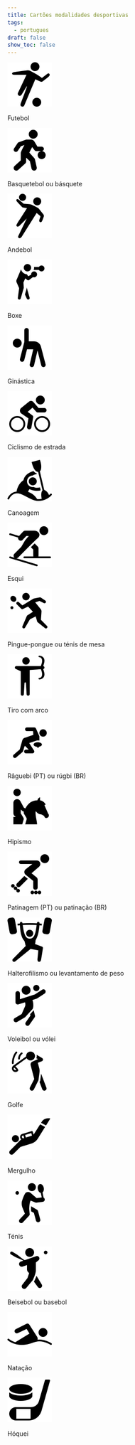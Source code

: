 ```yaml
---
title: Cartões modalidades desportivas
tags:
  - portugues
draft: false
show_toc: false
---
```

<e-card color="1">
<div>

![](/img/icons8-futebol-100.png)

</div>
<div>Futebol</div>
</e-card>

<e-card color="2">
<div>

![](/img/icons8-basquetebol-100.png)

</div>
<div>Basquetebol ou básquete</div>
</e-card>

<e-card color="3">
<div>

![](/img/icons8-andebol-100.png)

</div>
<div>Andebol</div>
</e-card>

<e-card color="4">
<div>

![](/img/icons8-boxe-100.png)

</div>
<div>Boxe</div>
</e-card>

<e-card color="5">
<div>

![](/img/icons8-ginastica-100.png)

</div>
<div>Ginástica</div>
</e-card>

<e-card color="6">
<div>

![](/img/icons8-ciclismo-de-estrada-100.png)

</div>
<div>Ciclismo de estrada</div>
</e-card>

<e-card color="7">
<div>

![](/img/icons8-canoagem-slalom-100.png)

</div>
<div>Canoagem</div>
</e-card>

<e-card color="8">
<div>

![](/img/icons8-esqui_100.png)

</div>
<div>Esqui</div>
</e-card>

<e-card color="9">
<div>

![](/img/icons8-pingue-pongue-100.png)

</div>
<div>Pingue-pongue ou ténis de mesa</div>
</e-card>

<e-card color="10">
<div> 

![](/img/tiro_com_arco.png)

</div>

<div>Tiro com arco</div>
</e-card>

<e-card color="1">
<div>

![](/img/icons8-raguebi-100.png)

</div>
<div>Râguebi (PT) ou rúgbi (BR)</div>
</e-card>

<e-card color="2">
<div>

![](/img/icons8-hipismo-100.png)

</div>
<div>Hipismo</div>
</e-card>

<e-card color="3">
<div>

![](/img/icons8-patinagem100.png)

</div>
<div>Patinagem (PT) ou patinação (BR)</div>
</e-card>

<e-card color="4">
<div>

![](/img/icons8-levantamento-de-peso-100.png)

</div>
<div>Halterofilismo ou levantamento de peso</div>
</e-card>

<e-card color="5">
<div>

![](/img/icons8-voleibol-100.png)

</div>
<div>Voleibol ou vólei</div>
</e-card>

<e-card color="6">
<div>

![](/img/icons8-golfe-100.png)

</div>
<div>Golfe</div>
</e-card>

<e-card color="7">
<div>

![](/img/icons8-mergulho-100.png)

</div>
<div>Mergulho</div>
</e-card>

<e-card color="8">
<div>

![](/img/icons8-tenis-2-100.png)

</div>
<div>Ténis</div>
</e-card>

<e-card color="9">
<div>

![](/img/icons8-basebol-100.png)

</div>
<div>Beisebol ou basebol</div>
</e-card>

<e-card color="10">
<div>

![](/img/icons8-natação-100.png)

</div>
<div>Natação</div>
</e-card>

<e-card color="1">
<div>

![](/img/icons8-hoquei-100.png)

</div>
<div>Hóquei</div>
</e-card>
